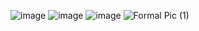 ![image](https://github.com/nthnlgmz/imgs/assets/143614589/9bd5836d-c18e-4ca2-83e8-9faa8e251945)
![image](https://github.com/nthnlgmz/imgs/assets/143614589/b5d037e6-9932-476f-916e-413ae127b5ae)
![image](https://github.com/nthnlgmz/imgs/assets/143614589/c52f3a42-2ac3-42b0-b333-4fc8b1da1a33)
![Formal Pic (1)](https://github.com/nthnlgmz/imgs/assets/143614589/04e0176e-202e-4d3d-be14-d5708d5bed68)


